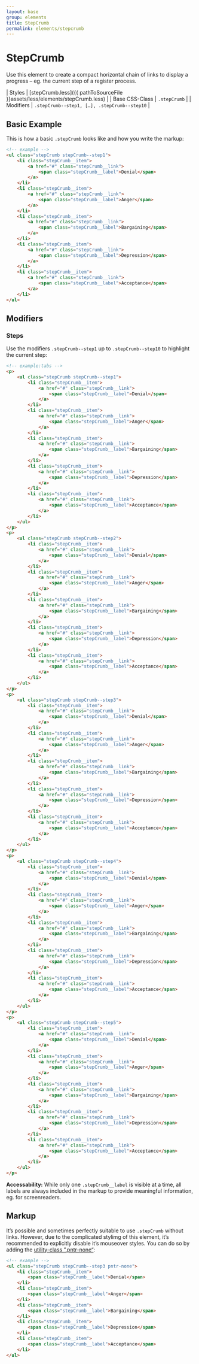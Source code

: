 ```yaml
---
layout: base
group: elements
title: StepCrumb
permalink: elements/stepcrumb
---
```


# StepCrumb

<p class="intro">Use this element to create a compact horizontal chain of links to display a progress – eg. the current step of a register process.</p>

| Styles         | [stepCrumb.less]({{ pathToSourceFile }}assets/less/elements/stepCrumb.less) |
| Base CSS-Class | `.stepCrumb`                                                                |
| Modifiers      | `.stepCrumb--step1, […], .stepCrumb--step10`                                |

## Basic Example

This is how a basic `.stepCrumb` looks like and how you write the markup:

```html
<!-- example -->
<ul class="stepCrumb stepCrumb--step1">
    <li class="stepCrumb__item">
        <a href="#" class="stepCrumb__link">
            <span class="stepCrumb__label">Denial</span>
        </a>
    </li>
    <li class="stepCrumb__item">
        <a href="#" class="stepCrumb__link">
            <span class="stepCrumb__label">Anger</span>
        </a>
    </li>
    <li class="stepCrumb__item">
        <a href="#" class="stepCrumb__link">
            <span class="stepCrumb__label">Bargaining</span>
        </a>
    </li>
    <li class="stepCrumb__item">
        <a href="#" class="stepCrumb__link">
            <span class="stepCrumb__label">Depression</span>
        </a>
    </li>
    <li class="stepCrumb__item">
        <a href="#" class="stepCrumb__link">
            <span class="stepCrumb__label">Acceptance</span>
        </a>
    </li>
</ul>
```

## Modifiers

### Steps

Use the modifiers `.stepCrumb--step1` up to `.stepCrumb--step10` to highlight the current step:

```html
<!-- example:tabs -->
<p>
    <ul class="stepCrumb stepCrumb--step1">
        <li class="stepCrumb__item">
            <a href="#" class="stepCrumb__link">
                <span class="stepCrumb__label">Denial</span>
            </a>
        </li>
        <li class="stepCrumb__item">
            <a href="#" class="stepCrumb__link">
                <span class="stepCrumb__label">Anger</span>
            </a>
        </li>
        <li class="stepCrumb__item">
            <a href="#" class="stepCrumb__link">
                <span class="stepCrumb__label">Bargaining</span>
            </a>
        </li>
        <li class="stepCrumb__item">
            <a href="#" class="stepCrumb__link">
                <span class="stepCrumb__label">Depression</span>
            </a>
        </li>
        <li class="stepCrumb__item">
            <a href="#" class="stepCrumb__link">
                <span class="stepCrumb__label">Acceptance</span>
            </a>
        </li>
    </ul>
</p>
<p>
    <ul class="stepCrumb stepCrumb--step2">
        <li class="stepCrumb__item">
            <a href="#" class="stepCrumb__link">
                <span class="stepCrumb__label">Denial</span>
            </a>
        </li>
        <li class="stepCrumb__item">
            <a href="#" class="stepCrumb__link">
                <span class="stepCrumb__label">Anger</span>
            </a>
        </li>
        <li class="stepCrumb__item">
            <a href="#" class="stepCrumb__link">
                <span class="stepCrumb__label">Bargaining</span>
            </a>
        </li>
        <li class="stepCrumb__item">
            <a href="#" class="stepCrumb__link">
                <span class="stepCrumb__label">Depression</span>
            </a>
        </li>
        <li class="stepCrumb__item">
            <a href="#" class="stepCrumb__link">
                <span class="stepCrumb__label">Acceptance</span>
            </a>
        </li>
    </ul>
</p>
<p>
    <ul class="stepCrumb stepCrumb--step3">
        <li class="stepCrumb__item">
            <a href="#" class="stepCrumb__link">
                <span class="stepCrumb__label">Denial</span>
            </a>
        </li>
        <li class="stepCrumb__item">
            <a href="#" class="stepCrumb__link">
                <span class="stepCrumb__label">Anger</span>
            </a>
        </li>
        <li class="stepCrumb__item">
            <a href="#" class="stepCrumb__link">
                <span class="stepCrumb__label">Bargaining</span>
            </a>
        </li>
        <li class="stepCrumb__item">
            <a href="#" class="stepCrumb__link">
                <span class="stepCrumb__label">Depression</span>
            </a>
        </li>
        <li class="stepCrumb__item">
            <a href="#" class="stepCrumb__link">
                <span class="stepCrumb__label">Acceptance</span>
            </a>
        </li>
    </ul>
</p>
<p>
    <ul class="stepCrumb stepCrumb--step4">
        <li class="stepCrumb__item">
            <a href="#" class="stepCrumb__link">
                <span class="stepCrumb__label">Denial</span>
            </a>
        </li>
        <li class="stepCrumb__item">
            <a href="#" class="stepCrumb__link">
                <span class="stepCrumb__label">Anger</span>
            </a>
        </li>
        <li class="stepCrumb__item">
            <a href="#" class="stepCrumb__link">
                <span class="stepCrumb__label">Bargaining</span>
            </a>
        </li>
        <li class="stepCrumb__item">
            <a href="#" class="stepCrumb__link">
                <span class="stepCrumb__label">Depression</span>
            </a>
        </li>
        <li class="stepCrumb__item">
            <a href="#" class="stepCrumb__link">
                <span class="stepCrumb__label">Acceptance</span>
            </a>
        </li>
    </ul>
</p>
<p>
    <ul class="stepCrumb stepCrumb--step5">
        <li class="stepCrumb__item">
            <a href="#" class="stepCrumb__link">
                <span class="stepCrumb__label">Denial</span>
            </a>
        </li>
        <li class="stepCrumb__item">
            <a href="#" class="stepCrumb__link">
                <span class="stepCrumb__label">Anger</span>
            </a>
        </li>
        <li class="stepCrumb__item">
            <a href="#" class="stepCrumb__link">
                <span class="stepCrumb__label">Bargaining</span>
            </a>
        </li>
        <li class="stepCrumb__item">
            <a href="#" class="stepCrumb__link">
                <span class="stepCrumb__label">Depression</span>
            </a>
        </li>
        <li class="stepCrumb__item">
            <a href="#" class="stepCrumb__link">
                <span class="stepCrumb__label">Acceptance</span>
            </a>
        </li>
    </ul>
</p>
```

<p class="hint"><b>Accessability:</b> While only one <code>.stepCrumb__label</code> is visible at a time, all labels are always included in the markup to provide meaningful information, eg. for screenreaders.</p>

## Markup

It’s possible and sometimes perfectly suitable to use `.stepCrumb` without links. However, due to the complicated stylimg of this element, it’s recommended to explicitly disable it’s mouseover styles. You can do so by adding the [utility-class ”.pntr-none“](utilities/interface.html):

```html
<!-- example -->
<ul class="stepCrumb stepCrumb--step3 pntr-none">
    <li class="stepCrumb__item">
        <span class="stepCrumb__label">Denial</span>
    </li>
    <li class="stepCrumb__item">
        <span class="stepCrumb__label">Anger</span>
    </li>
    <li class="stepCrumb__item">
        <span class="stepCrumb__label">Bargaining</span>
    </li>
    <li class="stepCrumb__item">
        <span class="stepCrumb__label">Depression</span>
    </li>
    <li class="stepCrumb__item">
        <span class="stepCrumb__label">Acceptance</span>
    </li>
</ul>
```